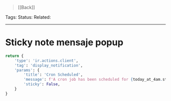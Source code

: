 > [[Back]]

Tags: 
Status: 
Related: 

___

# Sticky note  mensaje popup

```python
return {  
    'type': 'ir.actions.client',  
    'tag': 'display_notification',  
    'params': {  
        'title': 'Cron Scheduled',  
        'message': f'A cron job has been scheduled for {today_at_4am.strftime("%Y-%m-%d %H:%M:%S")}',  
        'sticky': False,  
    }  
}
```